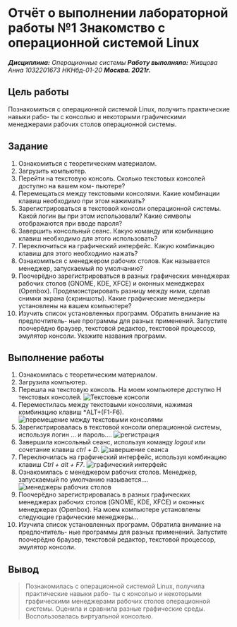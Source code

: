 # Отчёт о выполнении лабораторной работы №1 Знакомство с операционной системой Linux
***Дисциплина:*** *Операционные системы*
***Работу выполняла:*** *Живцова Анна*
*1032201673*
*НКНбд-01-20*
***Москва. 2021г.***
## Цель работы 
Познакомиться с операционной системой Linux, получить практические навыки рабо-
ты с консолью и некоторыми графическими менеджерами рабочих столов операционной
системы.
## Задание 
1. Ознакомиться с теоретическим материалом.
2. Загрузить компьютер.
3. Перейти на текстовую консоль. Сколько текстовых консолей доступно на вашем ком-
пьютере?
4. Перемещаться между текстовыми консолями. Какие комбинации клавиш необходимо
при этом нажимать?
5. Зарегистрироваться в текстовой консоли операционной системы. Какой логин вы при
этом использовали? Какие символы отображаются при вводе пароля?
6. Завершить консольный сеанс. Какую команду или комбинацию клавиш необходимо
для этого использовать?
7. Переключиться на графический интерфейс. Какую комбинацию клавиш для этого
необходимо нажать?
8. Ознакомиться с менеджером рабочих столов. Как называется менеджер, запускаемый
по умолчанию?
9. Поочерёдно зарегистрироваться в разных графических менеджерах рабочих столов
(GNOME, KDE, XFCE) и оконных менеджерах (Openbox). Продемонстрировать разницу
между ними, сделав снимки экрана (скриншоты). Какие графические менеджеры
установлены на вашем компьютере?
10. Изучить список установленных программ. Обратить внимание на предпочтитель-
ные программы для разных применений. Запустите поочерёдно браузер, текстовой
редактор, текстовой процессор, эмулятор консоли. Укажите названия программ.
## Выполнение работы
1. Ознакомилась с теоретическим материалом.
2. Загрузила компьютер.
3. Перешла на текстовую консоль. На моем компьютере доступно Н текстовых консолей.
![Текстовые консоли]()
4. Переместилась между текстовыми консолями, нажимая комбинацию клавиш *ALT+(F1-F6).
![перемещение между текстовыми консолями]()
5. Зарегистрировалась в текстовой консоли операционной системы, используя логин ... и пароль....
![регистрация]()
6. Завершила консольный сеанс, используя команду *logout* или сочетание клавиш *ctrl + D*.
![завершение сеанса]()
7. Переключилась на графический интерфейс, используя комбинацию клавиш *Ctrl + alt + F7*.
![графический интерфейс]()
8. Ознакомилась с менеджером рабочих столов. Менеджер, запускаемый
по умолчанию называется....
![менеджеры рабочих столов]()
9. Поочерёдно зарегистрировалась в разных графических менеджерах рабочих столов
(GNOME, KDE, XFCE) и оконных менеджерах (Openbox). На моем компьютере установлены следующие графические менеджеры...
![]()
![]()
![]()
10. Изучила список установленных программ. Обратила внимание на предпочтитель-
ные программы для разных применений. Запустите поочерёдно браузер, текстовой
редактор, текстовой процессор, эмулятор консоли. 
![]()
![]()
![]()
![]()
## Вывод
> Познакомилась с операционной системой Linux, получила практические навыки рабо-
> ты с консолью и некоторыми графическими менеджерами рабочих столов операционной
> системы. Оценила и сравнила разные графические среды. Воспользовалась виртуальной консолью.
